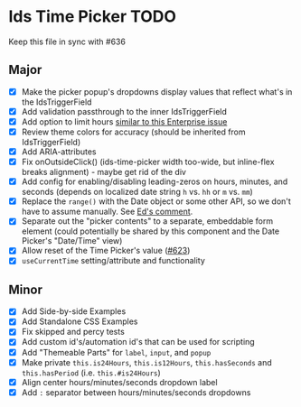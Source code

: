 # Ids Time Picker TODO

Keep this file in sync with #636

## Major

- [x] Make the picker popup's dropdowns display values that reflect what's in the IdsTriggerField
- [x] Add validation passthrough to the inner IdsTriggerField
- [x] Add option to limit hours [similar to this Enterprise issue](https://github.com/infor-design/enterprise/issues/5880)
- [x] Review theme colors for accuracy (should be inherited from IdsTriggerField)
- [x] Add ARIA-attributes
- [x] Fix onOutsideClick() (ids-time-picker width too-wide, but inline-flex breaks alignment) - maybe get rid of the div
- [x] Add config for enabling/disabling leading-zeros on hours, minutes, and seconds (depends on localized date string `h` vs. `hh` or `m` vs. `mm`)
- [x] Replace the `range()` with the Date object or some other API, so we don't have to assume manually. See [Ed's comment](https://github.com/infor-design/enterprise-wc/pull/432#discussion_r756304951).
- [x] Separate out the "picker contents" to a separate, embeddable form element (could potentially be shared by this component and the Date Picker's "Date/Time" view)
- [x] Allow reset of the Time Picker's value ([#623](https://github.com/infor-design/enterprise-wc/issues/623))
- [x] `useCurrentTime` setting/attribute and functionality

## Minor

- [x] Add Side-by-side Examples
- [x] Add Standalone CSS Examples
- [x] Fix skipped and percy tests
- [x] Add custom id's/automation id's that can be used for scripting
- [x] Add "Themeable Parts" for `label`, `input`, and `popup`
- [x] Make private `this.is24Hours`, `this.is12Hours`, `this.hasSeconds` and `this.hasPeriod` (i.e. `this.#is24Hours`)
- [x] Align center hours/minutes/seconds dropdown label
- [x] Add `:` separator between hours/minutes/seconds dropdowns
